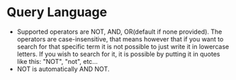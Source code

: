  # Query Language


 - Supported operators are NOT, AND, OR(default if none provided). The operators are case-insensitive, that means however that if you want to search for that specific term it is not possible to just write it in lowercase letters. If you wish to search for it, it is possible by putting it in quotes like this: "NOT", "not", etc...
 - NOT is automatically AND NOT.